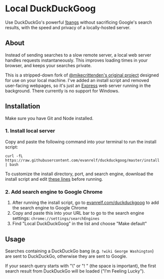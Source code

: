 # Local DuckDuckGoog

Use DuckDuckGo's powerful [!bangs](https://duckduckgo.com/bang) without sacrificing Google's search results, with the speed and privacy of a locally-hosted server.

## About

Instead of sending searches to a slow remote server, a local web server handles requests instantaneously. This improves loading times in your browser, and keeps your searches private.

This is a stripped-down fork of [@mikecrittenden's original project](https://github.com/mikecrittenden/duckduckgoog) designed for use on your local machine. I've added an install script and removed user-facing webpages, so it's just an [Express](http://expressjs.com/) web server running in the background. There currently is no support for Windows.

## Installation

Make sure you have Git and Node installed.


### 1. Install local server
Copy and paste the following command into your terminal to run the install script:

```text
curl -fL https://raw.githubusercontent.com/evanrelf/duckduckgoog/master/install | bash
```

To customize the install directory, port, and search engine, download the install script and edit [these lines](install#L4-L6) before running.

### 2. Add search engine to Google Chrome
1. After running the install script, go to [evanrelf.com/duckduckgoog](http://evanrelf.com/duckduckgoog) to add the search engine to Google Chrome
2. Copy and paste this into your URL bar to go to the search engine settings: `chrome://settings/searchEngines`
3. Find "Local DuckDuckGoog" in the list and choose "Make default"

## Usage

Searches containing a DuckDuckGo bang (e.g. `!wiki George Washington`) are sent to DuckDuckGo, otherwise they are sent to Google.

If your search query starts with "\\" or "! " (the space is important), the first search result from DuckDuckGo will be loaded ("I'm Feeling Lucky").
